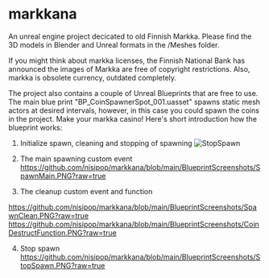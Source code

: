 # markkana
An unreal engine project decicated to old Finnish Markka. Please find the 3D models in Blender and Unreal formats in the /Meshes folder.

If you might think about markka licenses, the Finnish National Bank has announced the images of Markka are free of copyright restrictions. Also, markka is obsolete currency, outdated completely.

The project also contains a couple of Unreal Blueprints that are free to use. The main blue print "BP_CoinSpawnerSpot_001.uasset" spawns static mesh actors at desired intervals, however, in this case you could spawn the coins in the project. Make your markka casino! Here's short introduction how the blueprint works:

1) Initialize spawn, cleaning and stopping of spawning
![StopSpawn](https://github.com/nisipop/markkana/assets/53601721/0ad5939a-1a7b-460f-ab96-2e4ef351a83b)


2) The main spawning custom event
https://github.com/nisipop/markkana/blob/main/BlueprintScreenshots/SpawnMain.PNG?raw=true

3) The cleanup custom event and function


https://github.com/nisipop/markkana/blob/main/BlueprintScreenshots/SpawnClean.PNG?raw=true
https://github.com/nisipop/markkana/blob/main/BlueprintScreenshots/CoinDestructFunction.PNG?raw=true

4) Stop spawn
https://github.com/nisipop/markkana/blob/main/BlueprintScreenshots/StopSpawn.PNG?raw=true

